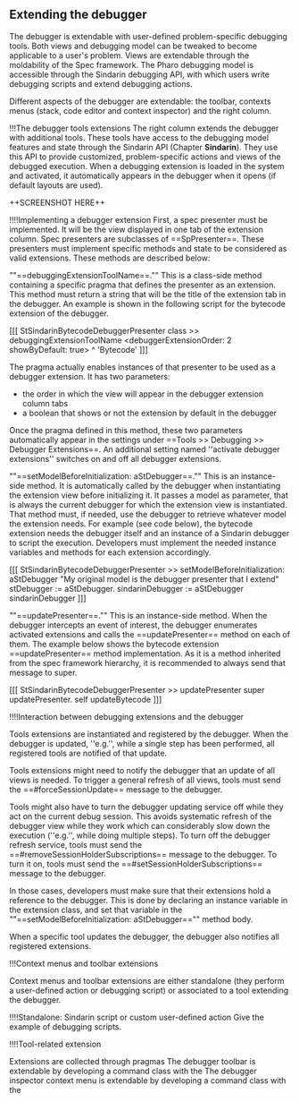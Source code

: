 ## Extending the debugger
The debugger is extendable with user-defined problem-specific debugging tools.
Both views and debugging model can be tweaked to become applicable to a user's problem.
Views are extendable through the moldability of the Spec framework.
The Pharo debugging model is accessible through the Sindarin debugging API, with which users write debugging scripts and extend debugging actions.

Different aspects of the debugger are extendable: the toolbar, contexts menus (stack, code editor and context inspector) and the right column.

!!!The debugger tools extensions
The right column extends the debugger with additional tools.
These tools have access to the debugging model features and state through the Sindarin API (Chapter **Sindarin**).
They use this API to provide customized, problem-specific actions and views of the debugged execution.
When a debugging extension is loaded in the system and activated, it automatically appears in the debugger when it opens (if default layouts are used).

++SCREENSHOT HERE++




!!!!Implementing a debugger extension
First, a spec presenter must be implemented.
It will be the view displayed in one tab of the extension column.
Spec presenters are subclasses of ==SpPresenter==.
These presenters must implement specific methods and state to be considered as valid extensions.
These methods are described below:


""==debuggingExtensionToolName==.""
This is a class-side method containing a specific pragma that defines the presenter as an extension.
This method must return a string that will be the title of the extension tab in the debugger.
An example is shown in the following script for the bytecode extension of the debugger.

[[[
StSindarinBytecodeDebuggerPresenter class >> debuggingExtensionToolName
	<debuggerExtensionOrder: 2 showByDefault: true>
	^ 'Bytecode'
]]]

The pragma actually enables instances of that presenter to be used as a debugger extension.
It has two parameters:
- the order in which the view will appear in the debugger extension column tabs
- a boolean that shows or not the extension by default in the debugger

Once the pragma defined in this method, these two parameters automatically appear in the settings under ==Tools >> Debugging >> Debugger Extensions==.
An additional setting named ''activate debugger extensions'' switches on and off all debugger extensions.


""==setModelBeforeInitialization: aStDebugger==.""
This is an instance-side method.
It is automatically called by the debugger when instantiating the extension view before initializing it.
It passes a model as parameter, that is always the current debugger for which the extension view is instantiated.
That method must, if needed, use the debugger to retrieve whatever model the extension needs.
For example (see code below), the bytecode extension needs the debugger itself and an instance of a Sindarin debugger to script the execution.
Developers must implement the needed instance variables and methods for each extension accordingly.

[[[
StSindarinBytecodeDebuggerPresenter >> setModelBeforeInitialization: aStDebugger
	"My original model is the debugger presenter that I extend"
	stDebugger := aStDebugger.
	sindarinDebugger := aStDebugger sindarinDebugger
]]]


""==updatePresenter==.""
This is an instance-side method.
When the debugger intercepts an event of interest, the debugger enumerates activated extensions and calls the ==updatePresenter== method on each of them.
The example below shows the bytecode extension ==updatePresenter== method implementation.
As it is a method inherited from the spec framework hierarchy, it is recommended to always send that message to super.

[[[
StSindarinBytecodeDebuggerPresenter >> updatePresenter
	super updatePresenter.
	self updateBytecode
]]]

!!!!Interaction between debugging extensions and the debugger

Tools extensions are instantiated and registered by the debugger.
When the debugger is updated, ''e.g.'', while a single step has been performed, all registered tools are notified of that update.

Tools extensions might need to notify the debugger that an update of all views is needed.
To trigger a general refresh of all views, tools must send the ==#forceSessionUpdate== message to the debugger.

Tools might also have to turn the debugger updating service off while they act on the current debug session.
This avoids systematic refresh of the debugger view while they work which can considerably slow down the execution (''e.g.'', while doing multiple steps).
To turn off the debugger refresh service, tools must send the ==#removeSessionHolderSubscriptions== message to the debugger.
To turn it on, tools must send the ==#setSessionHolderSubscriptions== message to the debugger.

In those cases, developers must make sure that their extensions hold a reference to the debugger.
This is done by declaring an instance variable in the extension class, and set that variable in the ""==setModelBeforeInitialization: aStDebugger=="" method body.

When a specific tool updates the debugger, the debugger also notifies all registered extensions.


!!!Context menus and toolbar extensions

Context menus and toolbar extensions are either standalone (they perform a user-defined action or debugging script) or associated to a tool extending the debugger.

!!!!Standalone: Sindarin script or custom user-defined action
Give the example of debugging scripts.

!!!!Tool-related extension

Extensions are collected through pragmas
The debugger toolbar is extendable by developing a command class with the <debuggerToolbarExtension>
The debugger inspector context menu is extendable by developing a command class with the <debuggerToolbarExtension>
